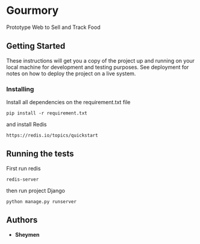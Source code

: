 # Gourmory


Prototype Web to Sell and Track Food

## Getting Started

These instructions will get you a copy of the project up and running on your local machine for development and testing purposes. See deployment for notes on how to deploy the project on a live system.

### Installing


Install all dependencies on the requirement.txt file


```
pip install -r requirement.txt
```

and install Redis 

```
https://redis.io/topics/quickstart
```

## Running the tests

First run redis

```
redis-server
```

then run project Django 

```
python manage.py runserver
```


## Authors
* **Sheymen** 